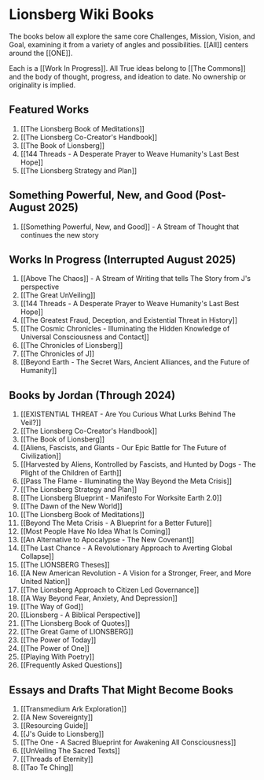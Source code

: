 # Lionsberg Wiki Books 

The books below all explore the same core Challenges, Mission, Vision, and Goal, examining it from a variety of angles and possibilities. [[All]] centers around the [[ONE]].  

Each is a [[Work In Progress]]. All True ideas belong to [[The Commons]] and the body of thought, progress, and ideation to date. No ownership or originality is implied. 

## Featured Works

1. [[The Lionsberg Book of Meditations]]  
2. [[The Lionsberg Co-Creator's Handbook]]  
3. [[The Book of Lionsberg]]  
4. [[144 Threads - A Desperate Prayer to Weave Humanity's Last Best Hope]]  
5. [[The Lionsberg Strategy and Plan]]  

## Something Powerful, New, and Good (Post-August 2025)

1. [[Something Powerful, New, and Good]] - A Stream of Thought that continues the new story  

## Works In Progress (Interrupted August 2025)

1. [[Above The Chaos]] - A Stream of Writing that tells The Story from J's perspective   
2. [[The Great UnVeiling]]  
3. [[144 Threads - A Desperate Prayer to Weave Humanity's Last Best Hope]]  
4. [[The Greatest Fraud, Deception, and Existential Threat in History]]  
5. [[The Cosmic Chronicles - Illuminating the Hidden Knowledge of Universal Consciousness and Contact]]  
6. [[The Chronicles of Lionsberg]]  
7. [[The Chronicles of J]]  
8. [[Beyond Earth - The Secret Wars, Ancient Alliances, and the Future of Humanity]]    

## Books by Jordan (Through 2024)

1. [[EXISTENTIAL THREAT - Are You Curious What Lurks Behind The Veil?]]  
2. [[The Lionsberg Co-Creator's Handbook]]   
3. [[The Book of Lionsberg]]  
4. [[Aliens, Fascists, and Giants  - Our Epic Battle for The Future of Civilization]]  
5. [[Harvested by Aliens, Kontrolled by Fascists, and Hunted by Dogs - The Plight of the Children of Earth]]   
6. [[Pass The Flame - Illuminating the Way Beyond the Meta Crisis]]  
7. [[The Lionsberg Strategy and Plan]]  
8. [[The Lionsberg Blueprint - Manifesto For Worksite Earth 2.0]]  
9. [[The Dawn of the New World]]  
10. [[The Lionsberg Book of Meditations]]  
11. [[Beyond The Meta Crisis - A Blueprint for a Better Future]]  
12. [[Most People Have No Idea What Is Coming]]  
13. [[An Alternative to Apocalypse - The New Covenant]]  
14. [[The Last Chance - A Revolutionary Approach to Averting Global Collapse]]  
15. [[The LIONSBERG Theses]]  
16. [[A New American Revolution - A Vision for a Stronger, Freer, and More United Nation]]  
17. [[The Lionsberg Approach to Citizen Led Governance]]  
18. [[A Way Beyond Fear, Anxiety, And Depression]]   
19. [[The Way of God]]  
20. [[Lionsberg - A Biblical Perspective]]  
21. [[The Lionsberg Book of Quotes]]  
22. [[The Great Game of LIONSBERG]]  
23. [[The Power of Today]]  
24. [[The Power of One]]  
25. [[Playing With Poetry]]  
26. [[Frequently Asked Questions]] 


## Essays and Drafts That Might Become Books 

1. [[Transmedium Ark Exploration]]  
2. [[A New Sovereignty]]  
3. [[Resourcing Guide]]  
4. [[J's Guide to Lionsberg]]  
5. [[The One - A Sacred Blueprint for Awakening All Consciousness]]  
6. [[UnVeiling The Sacred Texts]]  
7. [[Threads of Eternity]]  
8. [[Tao Te Ching]]    
